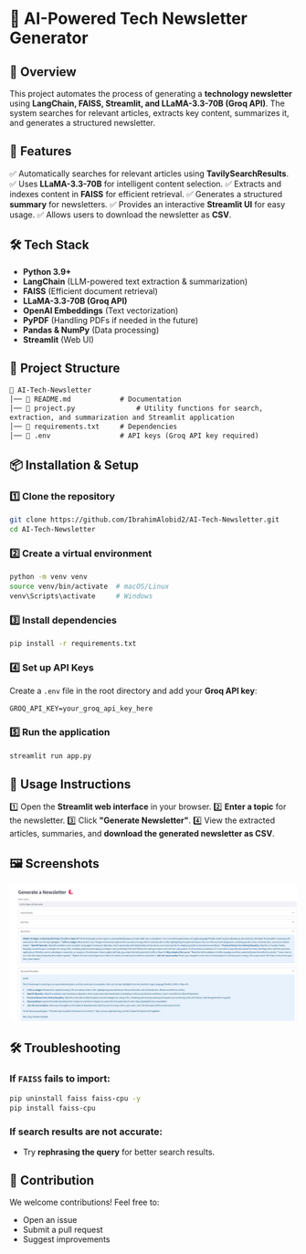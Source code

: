 # 📰 AI-Powered Tech Newsletter Generator

## 📌 Overview
This project automates the process of generating a **technology newsletter** using **LangChain, FAISS, Streamlit, and LLaMA-3.3-70B (Groq API)**. The system searches for relevant articles, extracts key content, summarizes it, and generates a structured newsletter.

## 🚀 Features
✅ Automatically searches for relevant articles using **TavilySearchResults**.
✅ Uses **LLaMA-3.3-70B** for intelligent content selection.
✅ Extracts and indexes content in **FAISS** for efficient retrieval.
✅ Generates a structured **summary** for newsletters.
✅ Provides an interactive **Streamlit UI** for easy usage.
✅ Allows users to download the newsletter as **CSV**.

## 🛠️ Tech Stack
- **Python 3.9+**
- **LangChain** (LLM-powered text extraction & summarization)
- **FAISS** (Efficient document retrieval)
- **LLaMA-3.3-70B (Groq API)**
- **OpenAI Embeddings** (Text vectorization)
- **PyPDF** (Handling PDFs if needed in the future)
- **Pandas & NumPy** (Data processing)
- **Streamlit** (Web UI)

## 📂 Project Structure
```
📁 AI-Tech-Newsletter
│── 📝 README.md            # Documentation
│── 📄 project.py               # Utility functions for search, extraction, and summarization and Streamlit application
│── 📄 requirements.txt     # Dependencies
│── 📄 .env                 # API keys (Groq API key required)
```

## 📦 Installation & Setup
### 1️⃣ Clone the repository
```bash
git clone https://github.com/IbrahimAlobid2/AI-Tech-Newsletter.git
cd AI-Tech-Newsletter
```

### 2️⃣ Create a virtual environment
```bash
python -m venv venv
source venv/bin/activate  # macOS/Linux
venv\Scripts\activate     # Windows
```

### 3️⃣ Install dependencies
```bash
pip install -r requirements.txt
```

### 4️⃣ Set up API Keys
Create a `.env` file in the root directory and add your **Groq API key**:
```
GROQ_API_KEY=your_groq_api_key_here
```

### 5️⃣ Run the application
```bash
streamlit run app.py
```

## 🎯 Usage Instructions
1️⃣ Open the **Streamlit web interface** in your browser.
2️⃣ **Enter a topic** for the newsletter.
3️⃣ Click **"Generate Newsletter"**.
4️⃣ View the extracted articles, summaries, and **download the generated newsletter as CSV**.

## 🖼️ Screenshots

![Screenshots](./images/ui.png)  

## 🛠️ Troubleshooting
### If `FAISS` fails to import:
```bash
pip uninstall faiss faiss-cpu -y
pip install faiss-cpu
```

### If search results are not accurate:
- Try **rephrasing the query** for better search results.

## 🤝 Contribution
We welcome contributions! Feel free to:
- Open an issue
- Submit a pull request
- Suggest improvements





